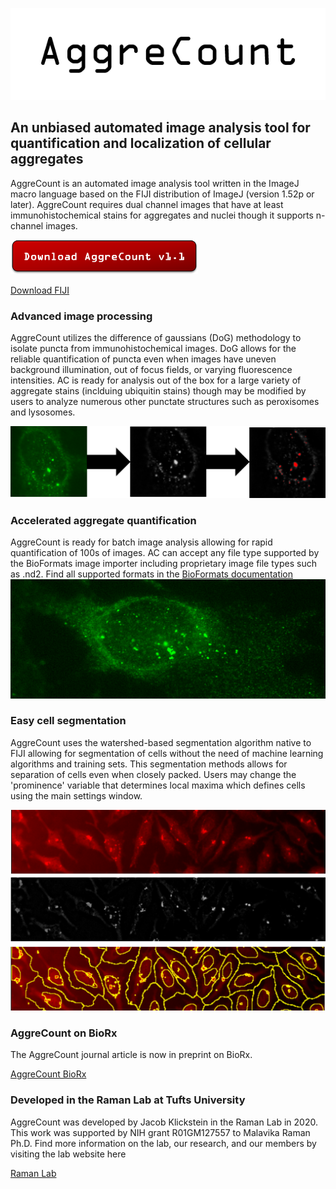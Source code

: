 ![aggrecount logo](https://github.com/AggreCount/aggrecount.github.io/blob/master/AC_logo1.png?raw=true)

## An unbiased automated image analysis tool for quantification and localization of cellular aggregates

AggreCount is an automated image analysis tool written in the ImageJ macro language based on the FIJI distribution of ImageJ (version 1.52p or later).
AggreCount requires dual channel images that have at least immunohistochemical stains for aggregates and nuclei though it supports n-channel images.

<a href="https://github.com/AggreCount/AggreCount/archive/master.zip"><img src="https://github.com/AggreCount/aggrecount.github.io/blob/master/Picture1.png?raw=true" width="300"></a>

[Download FIJI](https://imagej.net/Fiji/Downloads)

### Advanced image processing
AggreCount utilizes the difference of gaussians (DoG) methodology to isolate puncta from immunohistochemical images. DoG allows for the reliable quantification of puncta even
when images have uneven background illumination, out of focus fields, or varying fluorescence intensities. AC is ready for analysis out of the box for a large variety of 
aggregate stains (inclduing ubiquitin stains) though may be modified by users to analyze numerous other punctate structures such as peroxisomes and lysosomes. 

![Image](https://github.com/AggreCount/aggrecount.github.io/blob/master/processing%20imageac.png?raw=true)

### Accelerated aggregate quantification
AggreCount is ready for batch image analysis allowing for rapid quantification of 100s of images. AC can accept any file type supported by the BioFormats image importer including proprietary image file types such as .nd2. Find all supported formats in the [BioFormats documentation](https://docs.openmicroscopy.org/bio-formats/6.5.1/supported-formats.html)
![Image](https://github.com/AggreCount/aggrecount.github.io/blob/master/aggrecell.png?raw=true)

### Easy cell segmentation
AggreCount uses the watershed-based segmentation algorithm native to FIJI allowing for segmentation of cells without the need of machine learning algorithms
and training sets. This segmentation methods allows for separation of cells even when closely packed. Users may change the 'prominence' variable that determines local maxima which defines cells using the main settings window.

![Image](https://github.com/AggreCount/aggrecount.github.io/blob/master/segmentation.png?raw=true)


### AggreCount on BioRx
The AggreCount journal article is now in preprint on BioRx. 

[AggreCount BioRx](https://www.biorxiv.org/content/10.1101/2020.07.25.221267v1)

### Developed in the Raman Lab at Tufts University
AggreCount was developed by Jacob Klickstein in the Raman Lab in 2020. 
This work was supported by NIH grant R01GM127557 to Malavika Raman Ph.D.
Find more information on the lab, our research, and our members by visiting the lab website here

[Raman Lab](https://www.raman-lab.org/)

